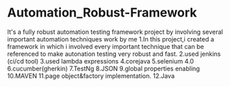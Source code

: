 # Automation_Robust-Framework
It's a fully robust automation testing framework project by involving several important automation techniques work by me 
1.In this project,i created a framework in which i involved every important technique that can be referenced to make autonation testing very robust and fast.
2.used jenkins (ci/cd tool)
3.used lambda expressions 
4.corejava
5.selenium 4.0
6.cucumber(gherkin)
7.TestNg
8.JSON
9.global properties enabling
10.MAVEN
11.page object&factory implementation.
12.Java
